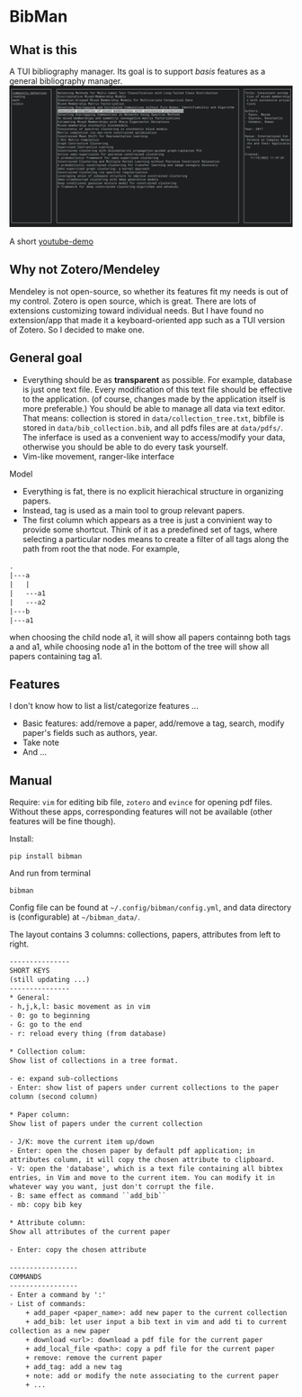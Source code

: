 # BibMan


## What is this

A TUI bibliography manager.
Its goal is to support *basis* features as a general bibliography manager.
![demo](https://github.com/ductri/BibMan/blob/main/src/bibman/screenshot/demo1.png)

A short [youtube-demo](https://youtu.be/Tt_wGJYMHY8)

## Why not Zotero/Mendeley

Mendeley is not open-source, so whether its features fit my needs is out of my control.
Zotero is open source, which is great. There are lots of extensions customizing toward individual needs. But I have found no extension/app that made it a keyboard-oriented app such as a TUI version of Zotero. So I decided to make one.


## General goal

- Everything should be as **transparent** as possible. For example, database is just one text file. Every modification of this text file should be effective to the application. (of course, changes made by the application itself is more preferable.)
You should be able to manage all data via text editor. That means: collection is stored in `data/collection_tree.txt`, bibfile is stored in `data/bib_collection.bib`, and all pdfs files are at `data/pdfs/`. The inferface is used as a convenient way to access/modify your data, otherwise you should be able to do every task yourself.
- Vim-like movement, ranger-like interface

Model
- Everything is fat, there is no explicit hierachical structure in organizing papers.
- Instead, tag is used as a main tool to group relevant papers. 
- The first column which appears as a tree is just a convinient way to provide some shortcut. Think of it as a predefined set of tags, where selecting a particular nodes means to create a filter of all tags along the path from root the that node.
For example,
```
.
|---a
|   |
|   ---a1
|   ---a2
|---b
|---a1

```
when choosing the child node a1, it will show all papers containng both tags a and a1, while choosing node a1 in the bottom of the tree will show all papers containing tag a1.

## Features

I don't know how to list a list/categorize features ... 

- Basic features: add/remove a paper, add/remove a tag, search, modify paper's fields such as authors, year.
- Take note
- And ...

## Manual
Require: `vim` for editing bib file, `zotero` and `evince` for opening pdf files. Without these apps, corresponding features will not be available (other features will be fine though).

Install:
```
pip install bibman
```
And run from terminal
```
bibman
```
Config file can be found at `~/.config/bibman/config.yml`, and data directory is (configurable) at `~/bibman_data/`.

The layout contains 3 columns: collections, papers, attributes from left to right. 

```
---------------
SHORT KEYS
(still updating ...)
---------------
* General:
- h,j,k,l: basic movement as in vim
- 0: go to beginning
- G: go to the end
- r: reload every thing (from database)

* Collection colum:
Show list of collections in a tree format.

- e: expand sub-collections
- Enter: show list of papers under current collections to the paper column (second column)

* Paper column:
Show list of papers under the current collection

- J/K: move the current item up/down
- Enter: open the chosen paper by default pdf application; in attributes column, it will copy the chosen attribute to clipboard.
- V: open the 'database', which is a text file containing all bibtex entries, in Vim and move to the current item. You can modify it in whatever way you want, just don't corrupt the file.
- B: same effect as command ``add_bib``
- mb: copy bib key

* Attribute column:
Show all attributes of the current paper

- Enter: copy the chosen attribute

-----------------
COMMANDS
-----------------
- Enter a command by ':'
- List of commands:
    + add_paper <paper_name>: add new paper to the current collection
    + add_bib: let user input a bib text in vim and add ti to current collection as a new paper
    + download <url>: download a pdf file for the current paper
    + add_local_file <path>: copy a pdf file for the current paper
    + remove: remove the current paper
    + add_tag: add a new tag
    + note: add or modify the note associating to the current paper
    + ...
```


